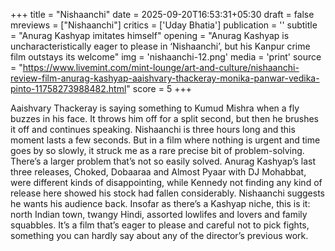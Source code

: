 +++
title = "Nishaanchi"
date = 2025-09-20T16:53:31+05:30
draft = false
mreviews = ["Nishaanchi"]
critics = ['Uday Bhatia']
publication = ''
subtitle = "Anurag Kashyap imitates himself"
opening = "Anurag Kashyap is uncharacteristically eager to please in ‘Nishaanchi’, but his Kanpur crime film outstays its welcome"
img = 'nishaanchi-12.png'
media = 'print'
source = "https://www.livemint.com/mint-lounge/art-and-culture/nishaanchi-review-film-anurag-kashyap-aaishvary-thackeray-monika-panwar-vedika-pinto-11758273988482.html"
score = 5
+++

Aaishvary Thackeray is saying something to Kumud Mishra when a fly buzzes in his face. It throws him off for a split second, but then he brushes it off and continues speaking. Nishaanchi is three hours long and this moment lasts a few seconds. But in a film where nothing is urgent and time goes by so slowly, it struck me as a rare precise bit of problem-solving. There’s a larger problem that’s not so easily solved. Anurag Kashyap’s last three releases, Choked, Dobaaraa and Almost Pyaar with DJ Mohabbat, were different kinds of disappointing, while Kennedy not finding any kind of release here showed his stock had fallen considerably. Nishaanchi suggests he wants his audience back. Insofar as there’s a Kashyap niche, this is it: north Indian town, twangy Hindi, assorted lowlifes and lovers and family squabbles. It’s a film that’s eager to please and careful not to pick fights, something you can hardly say about any of the director’s previous work.
